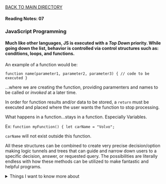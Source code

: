 [BACK TO MAIN DIRECTORY](../README.md)

#### Reading Notes: 07

### JavaScript Programming

#### Much like other languages, JS is executed with a *Top Down* priority. While going down the list, behavior is controlled via control structures such as: conditions, loops, and functions.

An example of a function would be:

`function name(parameter1, parameter2, parameter3) {
  // code to be executed
}`

...where we are creating the function, providing paramenters and names to be called or *invoked* at a later time.

In order for function results and/or data to be stored, a `return` must be executed and placed where the user wants the function to stop processing.

What happens in a function...stays in a function. Especially Variables.

Ex: `function myFunction() {
  let carName = "Volvo";`

  `carName` will not exist outside this function.

All these structures can be combined to create very precise decision/option making logic tunnels and trees that can guide and narrow down users to a specific decision, answer, or requested query. The possibilities are literally endless with how these methods can be utilized to make fantastic and helpful programs.


<details>
<summary>Things I want to know more about</summary>

Begin writing here...
  
</details>